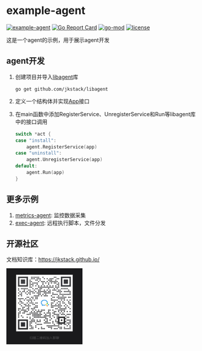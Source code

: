 # example-agent

[![example-agent](https://github.com/jkstack/example-agent/actions/workflows/build.yml/badge.svg)](https://github.com/jkstack/example-agent/actions/workflows/build.yml)
[![Go Report Card](https://goreportcard.com/badge/github.com/jkstack/example-agent)](https://goreportcard.com/report/github.com/jkstack/example-agent)
[![go-mod](https://img.shields.io/github/go-mod/go-version/jkstack/example-agent)](https://github.com/jkstack/example-agent)
[![license](https://img.shields.io/github/license/jkstack/example-agent)](https://opensource.org/licenses/MIT)

这是一个agent的示例，用于展示agent开发

## agent开发

1. 创建项目并导入[libagent](github.com/jkstack/libagent)库

    ```
    go get github.com/jkstack/libagent
    ```
2. 定义一个结构体并实现[App](https://pkg.go.dev/github.com/jkstack/libagent#App)接口
3. 在main函数中添加RegisterService、UnregisterService和Run等libagent库中的接口调用

    ```go
    switch *act {
    case "install":
        agent.RegisterService(app)
    case "uninstall":
        agent.UnregisterService(app)
    default:
        agent.Run(app)
    }
    ```

## 更多示例

1. [metrics-agent](https://github.com/jkstack/metrics-agent): 监控数据采集
2. [exec-agent](https://github.com/jkstack/exec-agent): 远程执行脚本，文件分发

## 开源社区

文档知识库：https://jkstack.github.io/

<img src="docs/wechat_QR.jpg" height=200px width=200px />